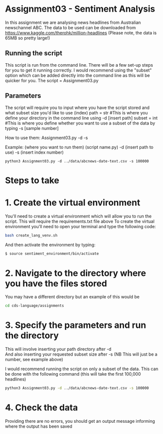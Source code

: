 # Assignment03 - Sentiment Analysis

In this assignment we are analysing news headlines from Australian newschannel ABC. The data to be used can be downloaded from
https://www.kaggle.com/therohk/million-headlines (Please note, the data is 65MB so pretty large!) 

## Running the script 
This script is run from the command line. There will be a few set-up steps for you to get it running correctly. I would recommend using the "subset" option
which can be added directly into the command line as this will be quicker for you. 
The script = Assignment03.py 

## Parameters 
The script will require you to input where you have the script stored and what subset size you'd like to use (index) 
path = str <file-path>    #This is where you define your directory in the command line using -d [insert path]
subset = int <index>      #This is where you define whether you want to use a subset of the data by typing -s [sample number]

How to use them: 
   Assignment03.py -d <file-path> -s <index>
  
 Example: 
     (where you want to run them) (script name.py) -d (insert path to use) -s (insert index number)
    
    python3 Assignment03.py -d ../data/abcnews-date-text.csv -s 100000

# Steps to take 

# 1. Create the virtual environment
You'll need to create a virtual environment which will allow you to run the script. This will require the requirements.txt file above 
To create the virtual environment you'll need to open your terminal and type the following code: 
```bash
bash create_lang_venv.sh
```
And then activate the environment by typing: 
```bash
$ source sentiment_environment/bin/activate
```
# 2. Navigate to the directory where you have the files stored
You may have a different directory but an example of this would be
```bash
cd cds-language/assignments
```
# 3. Specify the parameters and run the directory 
This will involve inserting your path directory after -d  
And also inserting your requested subset size after -s    (NB This will just be a number, see example above) 

I would recommend running the script on only a subset of the data. This can be done with the following command (this will take the first 100,000 headlines) 
```bash
python3 Assignment03.py -d ../data/abcnews-date-text.csv -s 100000
```
# 4. Check the data 
Providing there are no errors, you should get an output message informing where the output has been saved 

